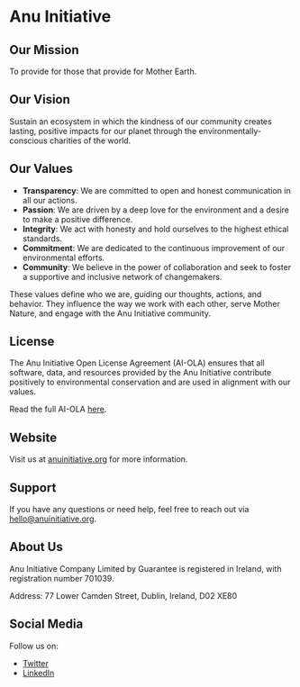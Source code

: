<!DOCTYPE html>
<html lang="en">
<head>
    <meta charset="UTF-8">
    <meta name="viewport" content="width=device-width, initial-scale=1.0">
</head>
<body>

<h1>Anu Initiative</h1>

<h2>Our Mission</h2>
<p>To provide for those that provide for Mother Earth.</p>

<h2>Our Vision</h2>
<p>Sustain an ecosystem in which the kindness of our community creates lasting, positive impacts for our planet through the environmentally-conscious charities of the world.</p>

<h2>Our Values</h2>
<ul>
    <li><strong>Transparency</strong>: We are committed to open and honest communication in all our actions.</li>
    <li><strong>Passion</strong>: We are driven by a deep love for the environment and a desire to make a positive difference.</li>
    <li><strong>Integrity</strong>: We act with honesty and hold ourselves to the highest ethical standards.</li>
    <li><strong>Commitment</strong>: We are dedicated to the continuous improvement of our environmental efforts.</li>
    <li><strong>Community</strong>: We believe in the power of collaboration and seek to foster a supportive and inclusive network of changemakers.</li>
</ul>

<p>These values define who we are, guiding our thoughts, actions, and behavior. They influence the way we work with each other, serve Mother Nature, and engage with the Anu Initiative community.</p>

<h2>License</h2>
<p>The Anu Initiative Open License Agreement (AI-OLA) ensures that all software, data, and resources provided by the Anu Initiative contribute positively to environmental conservation and are used in alignment with our values.</p>
<p>Read the full AI-OLA <a href="https://forum.anuinitiative.org/t/anu-initiative-open-license-agreement-ai-ola/80" target="_blank">here</a>.</p>

<h2>Website</h2>
<p>Visit us at <a href="https://anuinitiative.org" target="_blank">anuinitiative.org</a> for more information.</p>

<h2>Support</h2>
<p>If you have any questions or need help, feel free to reach out via <a href="mailto:hello@anuinitiative.org">hello@anuinitiative.org</a>.</p>

<h2>About Us</h2>
<p>Anu Initiative Company Limited by Guarantee is registered in Ireland, with registration number 701039.</p>
<p>Address: 77 Lower Camden Street, Dublin, Ireland, D02 XE80</p>

<h2>Social Media</h2>
<p>Follow us on:</p>
<ul>
    <li><a href="https://twitter.com/AnuInitiative" target="_blank">Twitter</a></li>
    <li><a href="https://www.linkedin.com/company/anuinitiative" target="_blank">LinkedIn</a></li>
</ul>

</body>
</html>
